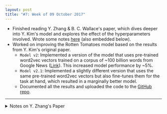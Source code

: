 ```yaml
---
layout: post
title: "#7: Week of 09 October 2017"
---
```


- Finished reading Y. Zhang & B. C. Wallace's paper, which dives deeper into Y. Kim's model and explores the effect of the hyperparameters involved. Wrote some notes [here](https://gist.github.com/SuyashLakhotia/d6fb338cd529af0181d78b00a3436e29) (also embedded below).
- Worked on improving the Rotten Tomatoes model based on the results from Y. Kim's original paper.
  - `Model v2`: Implemented a version of the model that uses pre-trained word2vec vectors trained on a corpus of ~100 billion words from Google News ([Link](https://code.google.com/archive/p/word2vec/)). This increased model performance by ~5%.
  - `Model v2.1`: Implemented a slightly different version that uses the same pre-trained word2vec vectors but also fine-tunes them for the task at hand, which resulted in a marginally better model.
  - Documented all the results and uploaded the code to the [GitHub repo](https://github.com/SuyashLakhotia/RottenTomatoesCNN).

---

<details>
  <summary>Notes on Y. Zhang's Paper</summary>
  <script src="https://gist.github.com/SuyashLakhotia/d6fb338cd529af0181d78b00a3436e29.js"></script>
</details>
